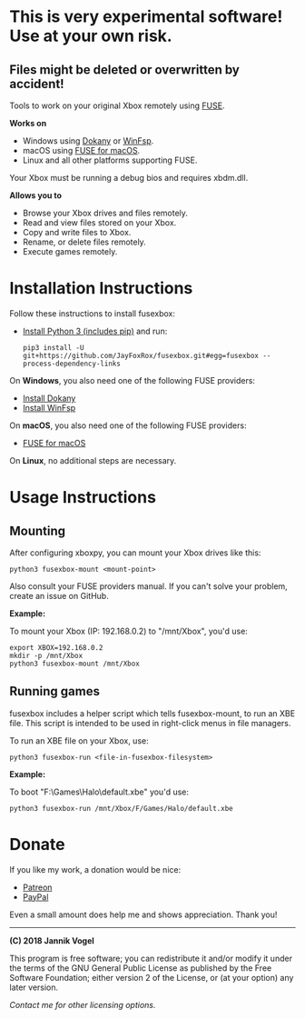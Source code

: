 # This is very experimental software! Use at your own risk.
## Files might be deleted or overwritten by accident!

Tools to work on your original Xbox remotely using [FUSE](https://en.wikipedia.org/wiki/Filesystem_in_Userspace).


**Works on**

- Windows using [Dokany](http://dokan-dev.github.io/) or [WinFsp](http://www.secfs.net/winfsp/).
- macOS using [FUSE for macOS](https://osxfuse.github.io/).
- Linux and all other platforms supporting FUSE.

Your Xbox must be running a debug bios and requires xbdm.dll.


**Allows you to**

- Browse your Xbox drives and files remotely.
- Read and view files stored on your Xbox.
- Copy and write files to Xbox.
- Rename, or delete files remotely.
- Execute games remotely.


# Installation Instructions

Follow these instructions to install fusexbox:


* [Install Python 3 (includes pip)](https://www.python.org/downloads/) and run:

    ```
    pip3 install -U git+https://github.com/JayFoxRox/fusexbox.git#egg=fusexbox --process-dependency-links
    ```


On **Windows**, you also need one of the following FUSE providers:

* [Install Dokany](https://github.com/dokan-dev/dokany/wiki/Installation)
* [Install WinFsp](http://www.secfs.net/winfsp/download/)


On **macOS**, you also need one of the following FUSE providers:

* [FUSE for macOS](https://github.com/osxfuse/osxfuse/releases)


On **Linux**, no additional steps are necessary.


# Usage Instructions

## Mounting

After configuring xboxpy, you can mount your Xbox drives like this:

```
python3 fusexbox-mount <mount-point>
```

Also consult your FUSE providers manual.
If you can't solve your problem, create an issue on GitHub.


**Example:**

To mount your Xbox (IP: 192.168.0.2) to "/mnt/Xbox", you'd use:

```
export XBOX=192.168.0.2
mkdir -p /mnt/Xbox
python3 fusexbox-mount /mnt/Xbox
```

## Running games

fusexbox includes a helper script which tells fusexbox-mount, to run an XBE file.
This script is intended to be used in right-click menus in file managers.

To run an XBE file on your Xbox, use:

```
python3 fusexbox-run <file-in-fusexbox-filesystem>
```

**Example:**

To boot "F:\Games\Halo\default.xbe" you'd use:

```
python3 fusexbox-run /mnt/Xbox/F/Games/Halo/default.xbe
```


# Donate

If you like my work, a donation would be nice:

* [Patreon](https://www.patreon.com/jayfoxrox)
* [PayPal](https://www.paypal.com/cgi-bin/webscr?cmd=_donations&business=x1f3o3x7x%40googlemail%2ecom&lc=GB&item_name=Jannik%20Vogel%20%28JayFoxRox%29&no_note=0&currency_code=USD&bn=PP%2dDonationsBF%3abtn_donateCC_LG%2egif%3aNonHostedGuest)

Even a small amount does help me and shows appreciation. Thank you!

---

**(C) 2018 Jannik Vogel**

This program is free software; you can redistribute it and/or modify
it under the terms of the GNU General Public License as published by
the Free Software Foundation; either version 2 of the License, or
(at your option) any later version.

*Contact me for other licensing options.*
